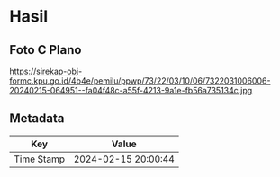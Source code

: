 # Hasil

## Foto C Plano

https://sirekap-obj-formc.kpu.go.id/4b4e/pemilu/ppwp/73/22/03/10/06/7322031006006-20240215-064951--fa04f48c-a55f-4213-9a1e-fb56a735134c.jpg


## Metadata

| Key        | Value               |
| ---------- | ------------------- |
| Time Stamp | 2024-02-15 20:00:44 |




